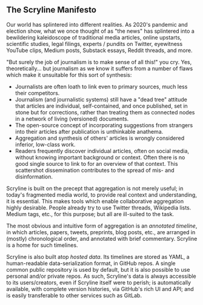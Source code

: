 
The Scryline Manifesto
----------------------

Our world has splintered into different realities. As 2020's pandemic and
election show, what we once thought of as "the news" has splintered into a
bewildering kaleidoscope of traditional media articles, online upstarts,
scientific studies, legal filings, experts / pundits on Twitter, eyewitness
YouTube clips, Medium posts, Substack essays, Reddit threads, and more.

"But surely the job of journalism is to make sense of all this!" you cry.
Yes, theoretically... but journalism as we know it suffers from a number
of flaws which make it unsuitable for this sort of synthesis:
* Journalists are often loath to link even to primary sources, much less
their competitors.
* Journalism (and journalistic systems) still have a "dead tree" attitude
that articles are individual, self-contained, and once published, set in stone
but for corrections, rather than treating them as connected nodes in a network
of living (versioned) documents.
* The open-source concept of incorporating suggestions from strangers into
their articles after publication is unthinkable anathema.
* Aggregation and synthesis of others' articles is wrongly considered
inferior, low-class work.
* Readers frequently discover individual articles, often on social media,
without knowing important background or context. Often there is no good single
source to link to for an overview of that context. This scattershot
dissemination contributes to the spread of mis- and disinformation.

Scryline is built on the precept that aggregation is not merely useful; in
today's fragmented media world, to provide real context and understanding, it
is essential. This makes tools which enable collaborative aggregation highly
desirable. People already try to use Twitter threads, Wikipedia lists. Medium
tags, etc., for this purpose; but all are ill-suited to the task.

The most obvious and intuitive form of aggregation is an _annotated timeline_,
in which articles, papers, tweets, preprints, blog posts, etc., are arranged
in (mostly) chronological order, and annotated with brief commentary. Scryline
is a home for such timelines.

Scryline is also built atop _hosted data_. Its timelines are stored as YAML, a
human-readable data-serialization format, in GitHub repos. A single common
public repository is used by default, but it is also possible to use personal
and/or private repos. As such, Scryline's data is always accessible to its
users/creators, even if Scryline itself were to perish; is automatically
available, with complete version histories, via GitHub's rich UI and API; and
is easily transferable to other services such as GitLab.
